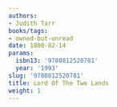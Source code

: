 ```yaml
---
authors:
- Judith Tarr
books/tags:
- owned-but-unread
date: 1800-02-14
params:
  isbn13: '9780812520781'
  year: '1993'
slug: '9780812520781'
title: Lord Of The Two Lands
weight: 1
---
```


<!--more-->